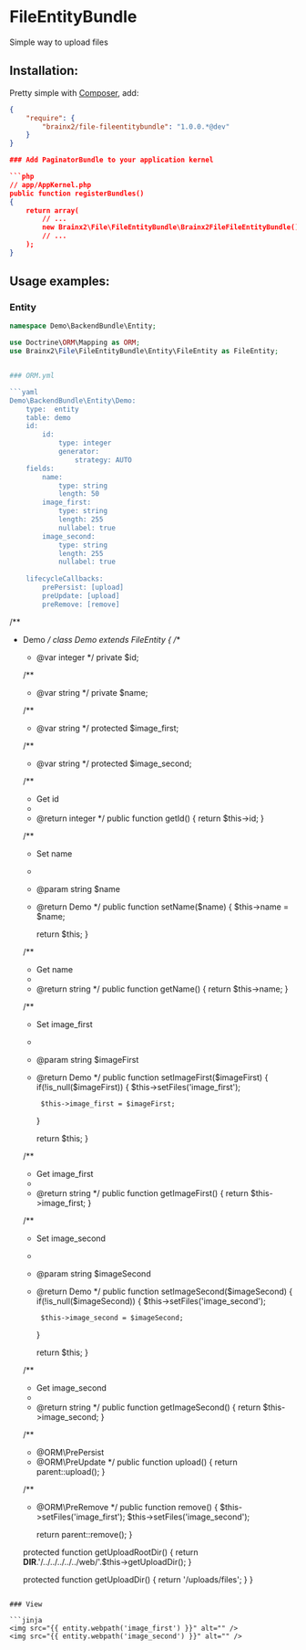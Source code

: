 FileEntityBundle
================

Simple way to upload files

## Installation:

Pretty simple with [Composer](http://packagist.org), add:

```json
{
    "require": {
        "brainx2/file-fileentitybundle": "1.0.0.*@dev"
    }
}

### Add PaginatorBundle to your application kernel

```php
// app/AppKernel.php
public function registerBundles()
{
    return array(
        // ...
        new Brainx2\File\FileEntityBundle\Brainx2FileFileEntityBundle(),
        // ...
    );
}
```

## Usage examples:

### Entity
```php
namespace Demo\BackendBundle\Entity;

use Doctrine\ORM\Mapping as ORM;
use Brainx2\File\FileEntityBundle\Entity\FileEntity as FileEntity;


### ORM.yml

```yaml
Demo\BackendBundle\Entity\Demo:
    type:  entity
    table: demo
    id:
        id:
            type: integer
            generator:
                strategy: AUTO
    fields:
        name:
            type: string
            length: 50
        image_first:
            type: string
            length: 255
            nullabel: true
        image_second:
            type: string
            length: 255
            nullabel: true
            
    lifecycleCallbacks:
        prePersist: [upload]
        preUpdate: [upload]
        preRemove: [remove]
```

/**
 * Demo
 */
class Demo extends FileEntity
{
    /**
     * @var integer
     */
    private $id;

    /**
     * @var string
     */
    private $name;

    /**
     * @var string
     */
    protected $image_first;

    /**
     * @var string
     */
    protected $image_second;


    /**
     * Get id
     *
     * @return integer 
     */
    public function getId()
    {
        return $this->id;
    }

    /**
     * Set name
     *
     * @param string $name
     * @return Demo
     */
    public function setName($name)
    {
        $this->name = $name;

        return $this;
    }

    /**
     * Get name
     *
     * @return string 
     */
    public function getName()
    {
        return $this->name;
    }

    /**
     * Set image_first
     *
     * @param string $imageFirst
     * @return Demo
     */
    public function setImageFirst($imageFirst)
    {
        if(!is_null($imageFirst)) {
            $this->setFiles('image_first');

            $this->image_first = $imageFirst;
        }

        return $this;
    }

    /**
     * Get image_first
     *
     * @return string 
     */
    public function getImageFirst()
    {
        return $this->image_first;
    }

    /**
     * Set image_second
     *
     * @param string $imageSecond
     * @return Demo
     */
    public function setImageSecond($imageSecond)
    {
        if(!is_null($imageSecond)) {
            $this->setFiles('image_second');

            $this->image_second = $imageSecond;
        }

        return $this;
    }

    /**
     * Get image_second
     *
     * @return string 
     */
    public function getImageSecond()
    {
        return $this->image_second;
    }
    
    /**
     * @ORM\PrePersist
     * @ORM\PreUpdate
     */
    public function upload()
    {
        return parent::upload();
    }
    
    /**
     * @ORM\PreRemove
     */
    public function remove()
    {
        $this->setFiles('image_first');
        $this->setFiles('image_second');
        
        return parent::remove();
    }    
    
    protected function getUploadRootDir()
    {
        return __DIR__.'/../../../../../web/'.$this->getUploadDir();
    }

    protected function getUploadDir()
    {
        return '/uploads/files';
    } 
}

```

### View

```jinja
<img src="{{ entity.webpath('image_first') }}" alt="" />
<img src="{{ entity.webpath('image_second') }}" alt="" />
```